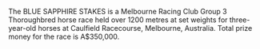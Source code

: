 The BLUE SAPPHIRE STAKES is a Melbourne Racing Club Group 3 Thoroughbred horse race held over 1200 metres at set weights for three-year-old horses at Caulfield Racecourse, Melbourne, Australia. Total prize money for the race is A$350,000.
